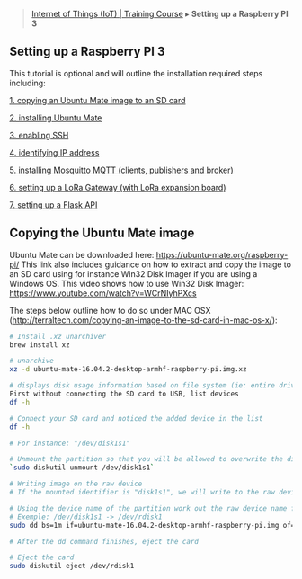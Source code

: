 
> [Internet of Things (IoT) | Training Course](setting-up-a-raspberry.md) ▸ **Setting up a Raspberry PI 3**

## Setting up a Raspberry PI 3
This tutorial is optional and will outline the installation required steps including:

[1. copying an Ubuntu Mate image to an SD card](#copying-the-ubuntu-mate-image)

[2. installing Ubuntu Mate]()

[3. enabling SSH]()

[4. identifying IP address]()

[5. installing Mosquitto MQTT (clients, publishers and broker)]()

[6. setting up a LoRa Gateway (with LoRa expansion board)]()

[7. setting up a Flask API]()

## Copying the Ubuntu Mate image

Ubuntu Mate can be downloaded here: https://ubuntu-mate.org/raspberry-pi/ This link also includes guidance on how to extract and copy the image to an SD card using for instance Win32 Disk Imager if you are using a Windows OS. This video shows how to use Win32 Disk Imager: https://www.youtube.com/watch?v=WCrNIyhPXcs

The steps below outline how to do so under MAC OSX (http://terraltech.com/copying-an-image-to-the-sd-card-in-mac-os-x/):

```bash
# Install .xz unarchiver
brew install xz

# unarchive
xz -d ubuntu-mate-16.04.2-desktop-armhf-raspberry-pi.img.xz

# displays disk usage information based on file system (ie: entire drives, attached media, etc)
First without connecting the SD card to USB, list devices
df -h

# Connect your SD card and noticed the added device in the list
df -h

# For instance: "/dev/disk1s1"

# Unmount the partition so that you will be allowed to overwrite the disk
`sudo diskutil unmount /dev/disk1s1`

# Writing image on the raw device
# If the mounted identifier is "disk1s1", we will write to the raw device identifier "rdisk1"

# Using the device name of the partition work out the raw device name for the entire disk, by omitting the final “s1” and replacing “disk” # with “rdisk”.
# Exemple: /dev/disk1s1 -> /dev/rdisk1
sudo dd bs=1m if=ubuntu-mate-16.04.2-desktop-armhf-raspberry-pi.img of=/dev/rdisk1

# After the dd command finishes, eject the card

# Eject the card
sudo diskutil eject /dev/rdisk1
```






